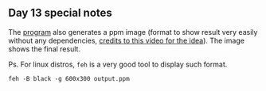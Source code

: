 ## Day 13 special notes

The [program](./main.ts) also generates a ppm image (format to show result very easily without any dependencies, [credits to this video for the idea](https://www.youtube.com/watch?v=AJIyRE2vZ_0)). The image shows the final result.

Ps. For linux distros, `feh` is a very good tool to display such format.

``` console
feh -B black -g 600x300 output.ppm
```